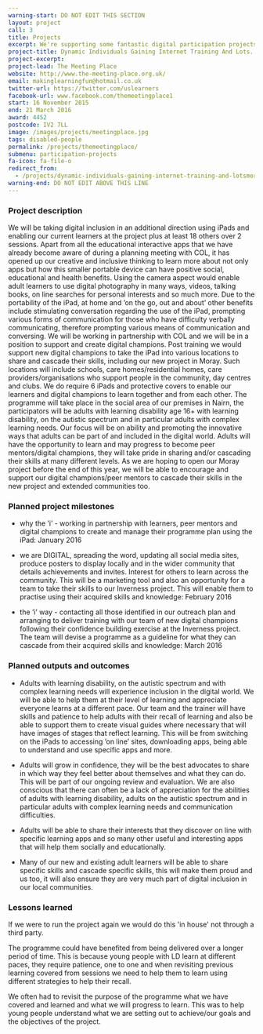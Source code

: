 ```yaml
---
warning-start: DO NOT EDIT THIS SECTION
layout: project
call: 3
title: Projects
excerpt: We're supporting some fantastic digital participation projects. Here are their stories.
project-title: Dynamic Individuals Gaining Internet Training And Lots...more, we are DIGITAL
project-excerpt:
project-lead: The Meeting Place
website: http://www.the-meeting-place.org.uk/
email: makinglearningfun@hotmail.co.uk
twitter-url: https://twitter.com/uslearners
facebook-url: www.facebook.com/themeetingplace1
start: 16 November 2015
end: 21 March 2016
award: 4452
postcode: IV2 7LL
image: /images/projects/meetingplace.jpg
tags: disabled-people
permalink: /projects/themeetingplace/
submenu: participation-projects
fa-icon: fa-file-o
redirect_from:
  - /projects/dynamic-individuals-gaining-internet-training-and-lotsmore-we-are-digital-the-meeting-place
warning-end: DO NOT EDIT ABOVE THIS LINE
---
```


### Project description

We will be taking digital inclusion in an additional direction using iPads and enabling our current learners at the project plus at least 18 others over 2 sessions. Apart from all the educational interactive apps that we have already become aware of during a planning meeting with COL, it has opened up our creative and inclusive thinking to learn more about not only apps but how this smaller portable device can have positive social, educational and health benefits. Using the camera aspect would enable adult learners to use digital photography in many ways, videos, talking books, on line searches for personal interests and so much more. Due to the portability of the iPad, at home and ’on the go, out and about’ other benefits include stimulating conversation regarding the use of the iPad, prompting various forms of communication for those who have difficulty verbally communicating, therefore prompting various means of communication and conversing. We will be working in partnership with COL and we will be in a position to support and create digital champions. Post training we would support new digital champions to take the iPad into various locations to share and cascade their skills, including our new project in Moray. Such locations will include schools, care homes/residential homes, care providers/organisations who support people in the community, day centres and clubs. We do require 6 iPads and protective covers to enable our learners and digital champions to learn together and from each other. The programme will take place in the social area of our premises in Nairn, the participators will be adults with learning disability age 16+ with learning disability, on the autistic spectrum and in particular adults with complex learning needs. Our focus will be on ability and promoting the innovative ways that adults can be part of and included in the digital world. Adults will have the opportunity to learn and may progress to become peer mentors/digital champions, they will take pride in sharing and/or cascading their skills at many different levels. As we are hoping to open our Moray project before the end of this year, we will be able to encourage and support our digital champions/peer mentors to cascade their skills in the new project and extended communities too.

### Planned project milestones

* why the ’i’ - working in partnership with learners, peer mentors and digital champions to create and manage their programme plan using the iPad: January 2016

* we are DIGITAL, spreading the word, updating all social media sites, produce posters to display locally and in the wider community that details achievements and invites. Interest for others to learn across the community. This will be a marketing tool and also an opportunity for a team to take their skills to our Inverness project. This will enable them to practise using their acquired skills and knowledge: February 2016

* the ’i’ way - contacting all those identified in our outreach plan and arranging to deliver training with our team of new digital champions following their confidence building exercise at the Inverness project. The team will devise a programme as a guideline for what they can cascade from their acquired skills and knowledge: March 2016


### Planned outputs and outcomes

* Adults with learning disability, on the autistic spectrum and with complex learning needs will experience inclusion in the digital world. We will be able to help them at their level of learning and appreciate everyone learns at a different pace. Our team and the trainer will have skills and patience to help adults with their recall of learning and also be able to support them to create visual guides where necessary that will have images of stages that reflect learning. This will be from switching on the iPads to accessing ’on line’ sites, downloading apps, being able to understand and use specific apps and more.

* Adults will grow in confidence, they will be the best advocates to share in which way they feel better about themselves and what they can do. This will be part of our ongoing review and evaluation. We are also conscious that there can often be a lack of appreciation for the abilities of adults with learning disability, adults on the autistic spectrum and in particular adults with complex learning needs and communication difficulties.

* Adults will be able to share their interests that they discover on line with specific learning apps and so many other useful and interesting apps that will help them socially and educationally.

* Many of our new and existing adult learners will be able to share specific skills and cascade specific skills, this will make them proud and us too, it will also ensure they are very much part of digital inclusion in our local communities.


### Lessons learned
If we were to run the project again we would do this 'in house' not through a third party.

The programme could have benefited from being delivered over a longer period of time. This is because young people with LD learn at different paces, they require patience, one to one and when revisiting previous learning covered from sessions we need to help them to learn using different strategies to help their recall.

We often had to revisit the purpose of the programme what we have covered and learned and what we will progress to learn. This was to help young people understand what we are setting out to achieve/our goals and the objectives of the project.
